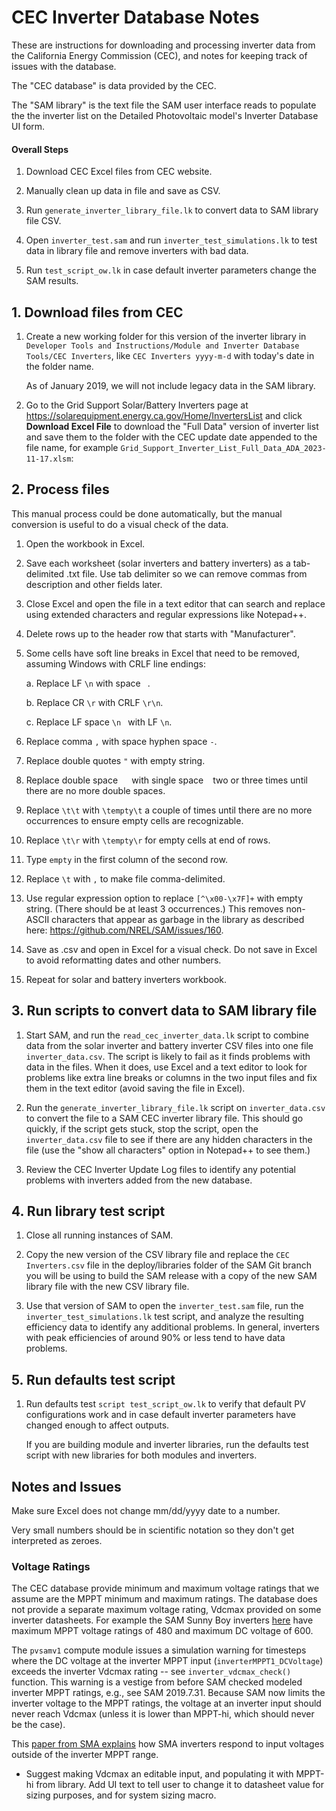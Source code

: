 # CEC Inverter Database Notes

These are instructions for downloading and processing inverter data from the California Energy Commission (CEC), and notes for keeping track of issues with the database.

The "CEC database" is data provided by the CEC.

The "SAM library" is the text file the SAM user interface reads to populate the the inverter list on the Detailed Photovoltaic model's Inverter Database UI form.

#### Overall Steps

1. Download CEC Excel files from CEC website.

2. Manually clean up data in file and save as CSV.

3. Run `generate_inverter_library_file.lk` to convert data to SAM library file CSV.

4. Open `inverter_test.sam` and run `inverter_test_simulations.lk` to test data in library file and remove inverters with bad data.

5. Run `test_script_ow.lk` in case default inverter parameters change the SAM results.

## 1. Download files from CEC

1. Create a new working folder for this version of the inverter library in `Developer Tools and Instructions/Module and Inverter Database Tools/CEC Inverters`, like `CEC Inverters yyyy-m-d` with today's date in the folder name.

	As of January 2019, we will not include legacy data in the SAM library.

2. Go to the Grid Support Solar/Battery Inverters page at https://solarequipment.energy.ca.gov/Home/InvertersList and click **Download Excel File** to download the "Full Data" version of inverter list and save them to the folder with the CEC update date appended to the file name, for example `Grid_Support_Inverter_List_Full_Data_ADA_2023-11-17.xlsm`:

## 2. Process files

This manual process could be done automatically, but the manual conversion is useful to do a visual check of the data. 

1. Open the workbook in Excel.

2. Save each worksheet (solar inverters and battery inverters) as a tab-delimited .txt file. Use tab delimiter so we can remove commas from description and other fields later.

3. Close Excel and open the file in a text editor that can search and replace using extended characters and regular expressions like Notepad++.

4. Delete rows up to the header row that starts with "Manufacturer".

5. Some cells have soft line breaks in Excel that need to be removed, assuming Windows with CRLF line endings: 

	a. Replace LF `\n` with space ` `.
	
	b. Replace CR `\r` with CRLF `\r\n`.
	
	c. Replace LF space `\n ` with LF `\n`.

6. Replace comma `,` with space hyphen space ` - `.

7. Replace double quotes `"` with empty string.

8. Replace double space `  ` with single space ` ` two or three times until there are no more double spaces.

9. Replace `\t\t` with `\tempty\t` a couple of times until there are no more occurrences to ensure empty cells are recognizable.

10. Replace `\t\r` with `\tempty\r` for empty cells at end of rows.

11. Type `empty` in the first column of the second row.

12. Replace `\t` with `,` to make file comma-delimited.

13. Use regular expression option to replace `[^\x00-\x7F]+` with empty string. (There should be at least 3 occurrences.) This removes non-ASCII characters that appear as garbage in the library as described here: https://github.com/NREL/SAM/issues/160.

14. Save as .csv and open in Excel for a visual check. Do not save in Excel to avoid reformatting dates and other numbers.

15. Repeat for solar and battery inverters workbook.

## 3. Run scripts to convert data to SAM library file

1. Start SAM, and run the `read_cec_inverter_data.lk` script to combine data from the solar inverter and battery inverter CSV files into one file `inverter_data.csv`. The script is likely to fail as it finds problems with data in the files. When it does, use Excel and a text editor to look for problems like extra line breaks or columns in the two input files and fix them in the text editor (avoid saving the file in Excel).

2. Run the `generate_inverter_library_file.lk` script on `inverter_data.csv` to convert the file to a SAM CEC inverter library file. This should go quickly, if the script gets stuck, stop the script, open the `inverter_data.csv` file to see if there are any hidden characters in the file (use the "show all characters" option in Notepad++ to see them.)

3. Review the CEC Inverter Update Log files to identify any potential problems with inverters added from the new database.

## 4. Run library test script

1. Close all running instances of SAM.

2. Copy the new version of the CSV library file and replace the `CEC Inverters.csv` file in the deploy/libraries folder of the SAM Git branch you will be using to build the SAM release with a copy of the new SAM library file with the new CSV library file.

3. Use that version of SAM to open the `inverter_test.sam` file, run the `inverter_test_simulations.lk` test script, and analyze the resulting efficiency data to identify any additional problems. In general, inverters with peak efficiencies of around 90% or less tend to have data problems.

## 5. Run defaults test script

1. Run defaults test `script test_script_ow.lk` to verify that default PV configurations work and in case default inverter parameters have changed enough to affect outputs.

    If you are building module and inverter libraries, run the defaults test script with new libraries for both modules and inverters.

## Notes and Issues

Make sure Excel does not change mm/dd/yyyy date to a number.

Very small numbers should be in scientific notation so they don't get interpreted as zeroes.

### Voltage Ratings

The CEC database provide minimum and maximum voltage ratings that we assume are the MPPT minimum and maximum ratings. The database does not provide a separate maximum voltage rating, Vdcmax provided on some inverter datasheets. For example the SAM Sunny Boy inverters [here](https://files.sma.de/dl/27676/SB30-77-US-DUS184327W.pdf) have maximum MPPT voltage ratings of 480 and maximum DC voltage of 600.

The `pvsamv1` compute module issues a simulation warning for timesteps where the DC voltage at the inverter MPPT input (`inverterMPPT1_DCVoltage`) exceeds the inverter Vdcmax rating -- see `inverter_vdcmax_check()` function. This warning is a vestige from before SAM checked modeled inverter MPPT ratings, e.g., see SAM 2019.7.31. Because SAM now limits the inverter voltage to the MPPT ratings, the voltage at an inverter input should never reach Vdcmax (unless it is lower than MPPT-hi, which should never be the case).

This [paper from SMA explains](https://files.sma.de/dl/7680/PV-Ausl-TI-en-10.pdf) how SMA inverters respond to input voltages outside of the inverter MPPT range.

* Suggest making Vdcmax an editable input, and populating it with MPPT-hi from library. Add UI text to tell user to change it to datasheet value for sizing purposes, and for system sizing macro.

